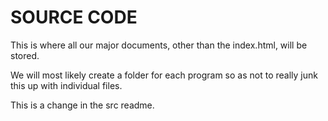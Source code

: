 # SOURCE CODE

This is where all our major documents, other than the index.html, will be stored.

We will most likely create a folder for each program so as not to really junk this up with individual files.

This is a change in the src readme.

